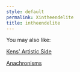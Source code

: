 ```yaml
---
style: default
permalink: Xintheendelite
title: intheendelite
---
```

You may also like:

[Kens' Artistic Side](http://scp-wiki.net/kens-artistic-side)

[Anachronisms](http://scp-wiki.net/anachronisms)
